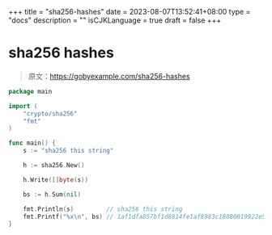 +++
title = "sha256-hashes"
date = 2023-08-07T13:52:41+08:00
type = "docs"
description = ""
isCJKLanguage = true
draft = false
+++

# sha256 hashes

> 原文：https://gobyexample.com/sha256-hashes

```go
package main

import (
	"crypto/sha256"
	"fmt"
)

func main() {
	s := "sha256 this string"

	h := sha256.New()

	h.Write([]byte(s))

	bs := h.Sum(nil)

	fmt.Println(s)         // sha256 this string
	fmt.Printf("%x\n", bs) // 1af1dfa857bf1d8814fe1af8983c18080019922e557f15a8a0d3db739d77aacb
}

```

